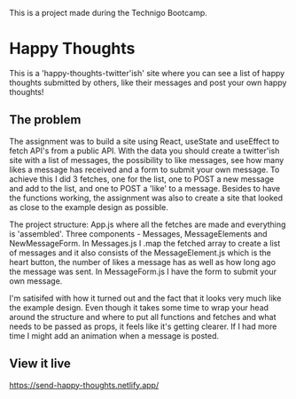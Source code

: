 This is a project made during the Technigo Bootcamp. 

# Happy Thoughts

This is a 'happy-thoughts-twitter'ish' site where you can see a list of happy thoughts submitted by others, like their messages and post your own happy thoughts!

## The problem

The assignment was to build a site using React, useState and useEffect to fetch API's from a public API.
With the data you should create a twitter'ish site with a list of messages, the possibility to like messages, see how many likes a message has received and a form to submit your own message.
To achieve this I did 3 fetches, one for the list, one to POST a new message and add to the list, and one to POST a 'like' to a message.
Besides to have the functions working, the assignment was also to create a site that looked as close to the example design as possible.

The project structure:
App.js where all the fetches are made and everything is 'assembled'.
Three components - Messages, MessageElements and NewMessageForm.
In Messages.js I .map the fetched array to create a list of messages and it also consists of the MessageElement.js which is the heart button, the number of likes a message has as well as how long ago the message was sent.
In MessageForm.js I have the form to submit your own message.

I'm satisifed with how it turned out and the fact that it looks very much like the example design.
Even though it takes some time to wrap your head around the structure and where to put all functions and fetches and what needs to be passed as props, it feels like it's getting clearer.
If I had more time I might add an animation when a message is posted.


## View it live

https://send-happy-thoughts.netlify.app/